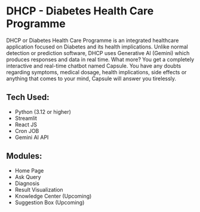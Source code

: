 # DHCP - Diabetes Health Care Programme

DHCP or Diabetes Health Care Programme is an integrated healthcare application focused on Diabetes and its health implications. Unlike normal detection or prediction software, DHCP uses Generative AI (Gemini) which produces responses and data in real time. What more? You get a completely interactive and real-time chatbot named Capsule. You have any doubts regarding symptoms, medical dosage, health implications, side effects or anything that comes to your mind, Capsule will answer you tirelessly.

## Tech Used:
- Python (3.12 or higher)
- Streamlit
- React JS
- Cron JOB
- Gemini AI API

## Modules:
- Home Page
- Ask Query
- Diagnosis
- Result Visualization
- Knowledge Center (Upcoming)
- Suggestion Box (Upcoming)
